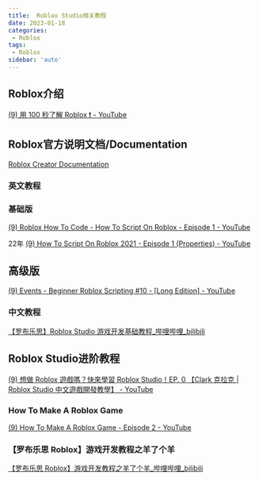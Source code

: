 ```yaml
---
title:  Roblox Studio相关教程
date: 2023-01-18
categories:
 - Roblox
tags:
 - Roblox
sidebar: 'auto'
---
```




## Roblox介绍
[(9) 用 100 秒了解 Roblox ❗ - YouTube](https://www.youtube.com/watch?v=Q7S2jBe-EME)



## Roblox官方说明文档/Documentation
[Roblox Creator Documentation](https://create.roblox.com/docs)


### 英文教程


### 基础版
[(9) Roblox How To Code - How To Script On Roblox - Episode 1 - YouTube](https://www.youtube.com/watch?v=BfLUt3mfJiY&list=PLsbxI7NIoTth8CE_os8sog72YTMLPhDSf&index=2)

22年
[(9) How To Script On Roblox 2021 - Episode 1 (Properties) - YouTube](https://www.youtube.com/watch?v=aX0Kw_txrIY&list=PLsbxI7NIoTtiiV9w4CEkZgYfCcNn2dcv9)



## 高级版

[(9) Events - Beginner Roblox Scripting #10 - [Long Edition] - YouTube](https://www.youtube.com/watch?v=cRu1EbcsJiQ&list=RDCMUCp1R0TBvgM7gj0rwTYULmSA&index=1)


### 中文教程
[【罗布乐思】Roblox Studio 游戏开发基础教程_哔哩哔哩_bilibili](https://www.bilibili.com/video/BV16J411v7f7/?vd_source=d5dcd9ecea5f54eff2a20a9e2ccc0fa0)


## Roblox Studio进阶教程
[(9) 想做 Roblox 遊戲嗎？快來學習 Roblox Studio！EP. 0 【Clark 克拉克 | Roblox Studio 中文遊戲開發教學】 - YouTube](https://www.youtube.com/watch?v=Pdd099gedlg&list=PLyE_9XasH04k9tWfZ0SXmHHwdquLHUSlF&index=1)

### How To Make A Roblox Game
[(9) How To Make A Roblox Game - Episode 2 - YouTube](https://www.youtube.com/watch?v=1MappXJ51Oo&list=PLsbxI7NIoTthI4KAXPMls60gwVkJbDEl1&index=2)

### 【罗布乐思 Roblox】游戏开发教程之羊了个羊

[【罗布乐思 Roblox】游戏开发教程之羊了个羊_哔哩哔哩_bilibili](https://www.bilibili.com/video/BV1ge411M78e/?spm_id_from=333.999.0.0&vd_source=d5dcd9ecea5f54eff2a20a9e2ccc0fa0)